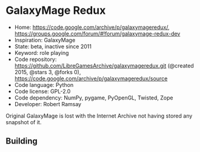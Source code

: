 # GalaxyMage Redux

- Home: https://code.google.com/archive/p/galaxymageredux/, https://groups.google.com/forum/#!forum/galaxymage-redux-dev
- Inspiration: GalaxyMage
- State: beta, inactive since 2011
- Keyword: role playing
- Code repository: https://github.com/LibreGamesArchive/galaxymageredux.git (@created 2015, @stars 3, @forks 0), https://code.google.com/archive/p/galaxymageredux/source
- Code language: Python
- Code license: GPL-2.0
- Code dependency: NumPy, pygame, PyOpenGL, Twisted, Zope
- Developer: Robert Ramsay

Original GalaxyMage is lost with the Internet Archive not having stored any snapshot of it.

## Building

